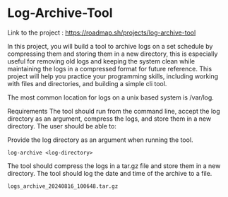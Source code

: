 # Log-Archive-Tool

Link to the project : https://roadmap.sh/projects/log-archive-tool

In this project, you will build a tool to archive logs on a set schedule by compressing them and storing them in a new directory, this is especially useful for removing old logs and keeping the system clean while maintaining the logs in a compressed format for future reference. This project will help you practice your programming skills, including working with files and directories, and building a simple cli tool.

The most common location for logs on a unix based system is /var/log.

Requirements
The tool should run from the command line, accept the log directory as an argument, compress the logs, and store them in a new directory. The user should be able to:

Provide the log directory as an argument when running the tool.

```
log-archive <log-directory>
```

The tool should compress the logs in a tar.gz file and store them in a new directory.
The tool should log the date and time of the archive to a file.

```
logs_archive_20240816_100648.tar.gz
```

<!-- If you are looking to build a more advanced version of this project, you can consider adding functionality to the tool like emailing the user updates on the archive, or sending the archive to a remote server or cloud storage. -->